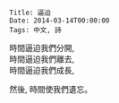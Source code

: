     Title: 逼迫
    Date: 2014-03-14T00:00:00
    Tags: 中文, 詩
時間逼迫我們分開,<br>
時間逼迫我們離去,<br>
時間逼迫我們成長,

然後, 時間使我們遺忘。
